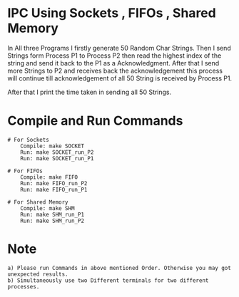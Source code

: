 # IPC Using Sockets , FIFOs , Shared Memory

In All three Programs I firstly generate 50 Random Char Strings. Then I send Strings form Process P1 to Process P2 then read the highest index of the string and send it back to the P1 as a Acknowledgment. After that I send more Strings to P2 and receives back the acknowledgement this process will continue till acknowledgement of all 50 String is received by Process P1.

After that I print the time taken in sending all 50 Strings.



# Compile and Run Commands
    # For Sockets
        Compile: make SOCKET
        Run: make SOCKET_run_P2
        Run: make SOCKET_run_P1

    # For FIFOs
        Compile: make FIFO
        Run: make FIFO_run_P2
        Run: make FIFO_run_P1

    # For Shared Memory
        Compile: make SHM
        Run: make SHM_run_P1
        Run: make SHM_run_P2


# Note
    a) Please run Commands in above mentioned Order. Otherwise you may got unexpected results.
    b) Simultaneously use two Different terminals for two different processes.
